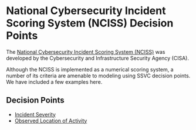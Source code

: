 # National Cybersecurity Incident Scoring System (NCISS) Decision Points

The [National Cybersecurity Incident Scoring System (NCISS)](https://www.cisa.gov/sites/default/files/2023-01/cisa_national_cyber_incident_scoring_system_s508c.pdf)
was developed by the Cybersecurity and Infrastructure Security Agency (CISA).

Although the NCISS is implemented as a numerical scoring system, a number of
its criteria are amenable to modeling using SSVC decision points. We have
included a few examples here.

## Decision Points

<div class="grid cards" markdown>

- [Incident Severity](incident_severity.md)
- [Observed Location of Activity](observed_activity_location.md)

</div>